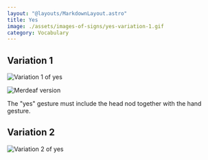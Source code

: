 ```yaml
---
layout: "@layouts/MarkdownLayout.astro"
title: Yes
image: ./assets/images-of-signs/yes-variation-1.gif
category: Vocabulary
---
```


## Variation 1

![Variation 1 of yes](@signs/yes-variation-1.gif)

![Merdeaf version](@signs/merdeaf-yes-variation-1.png)

The "yes" gesture must include the head nod together with the hand gesture.

## Variation 2

![Variation 2 of yes](@signs/yes-variation-2.gif)
